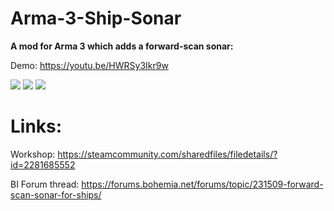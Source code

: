 # Arma-3-Ship-Sonar

**A mod for Arma 3 which adds a forward-scan sonar:**

Demo: https://youtu.be/HWRSy3Ikr9w

![](https://steamuserimages-a.akamaihd.net/ugc/1662353477268774368/1DFEF038833C97352D39ABE2C55EB5DFCCEF245F/)
![](https://steamuserimages-a.akamaihd.net/ugc/1662353477268779829/E5D868176CF300C97D1E82BD33EBF6EE85E45733/)
![](https://steamuserimages-a.akamaihd.net/ugc/1675863644025492872/F295EF2E5A0186B6DED9E88DCD3DDC3A50B36CF4/)

# Links:

Workshop: https://steamcommunity.com/sharedfiles/filedetails/?id=2281685552

BI Forum thread: https://forums.bohemia.net/forums/topic/231509-forward-scan-sonar-for-ships/
